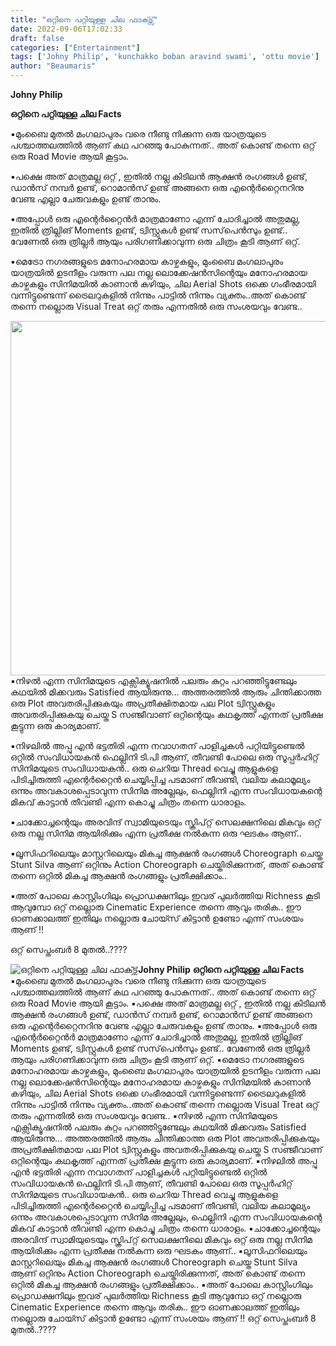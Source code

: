 ```yaml
---
title: "ഒറ്റിനെ പറ്റിയുള്ള ചില ഫാക്ട്സ്"
date: 2022-09-06T17:02:33
draft: false
categories: ["Entertainment"]
tags: ['Johny Philip', 'kunchakko boban aravind swami', 'ottu movie']
author: "Beaumaris"
---
```


<strong>Johny Philip </strong>

<strong>ഒറ്റിനെ പറ്റിയുള്ള ചില Facts </strong>

▪️മുംബൈ മുതൽ മംഗലാപുരം വരെ നീണ്ടു നിക്കുന്ന ഒരു യാത്രയുടെ പശ്ചാത്തലത്തിൽ ആണ് കഥ പറഞ്ഞു പോകുന്നത്.. അത് കൊണ്ട് തന്നെ ഒറ്റ് ഒരു Road Movie ആയി കൂട്ടാം.

▪️പക്ഷെ അത് മാത്രമല്ല ഒറ്റ് , ഇതിൽ നല്ല കിടിലൻ ആക്ഷൻ രംഗങ്ങൾ ഉണ്ട്, ഡാൻസ് നമ്പർ ഉണ്ട്, റൊമാൻസ് ഉണ്ട് അങ്ങനെ ഒരു എന്റെർറ്റൈനറിനു വേണ്ട എല്ലാ ചേരുവകളും ഉണ്ട് താനും.

▪️അപ്പോൾ ഒരു എന്റെർറ്റൈൻർ മാത്രമാണോ എന്ന് ചോദിച്ചാൽ അതുമല്ല, ഇതിൽ ത്രില്ലിങ് Moments ഉണ്ട്, ട്വിസ്റ്റുകൾ ഉണ്ട് സസ്‌പെൻസും ഉണ്ട്.. വേണേൽ ഒരു ത്രില്ലർ ആയും പരിഗണിക്കാവുന്ന ഒരു ചിത്രം കൂടി ആണ് ഒറ്റ്.

▪️മെട്രോ നഗരങ്ങളുടെ മനോഹരമായ കാഴ്ചകളും, മുംബൈ മംഗലാപുരം യാത്രയിൽ ഉടനീളം വരുന്ന പല നല്ല ലൊക്കേഷൻസിന്റെയും മനോഹരമായ കാഴ്ചകളും സിനിമയിൽ കാണാൻ കഴിയും, ചില Aerial Shots ഒക്കെ ഗംഭീരമായി വന്നിട്ടുണ്ടെന്ന് ട്രൈലറുകളിൽ നിന്നും പാട്ടിൽ നിന്നും വ്യക്തം..അത് കൊണ്ട് തന്നെ നല്ലൊരു Visual Treat ഒറ്റ് തരും എന്നതിൽ ഒരു സംശയവും വേണ്ട..

<img class="wp-image-349718 aligncenter" src="https://cdn.boolokam.com/articles/2022/09/Ottu.webp" alt="" width="955" height="567" />▪️നിഴൽ എന്ന സിനിമയുടെ എക്സിക്യൂഷനിൽ പലരും കുറ്റം പറഞ്ഞിട്ടുണ്ടേലും കഥയിൽ മിക്കവരും Satisfied ആയിരുന്നു... അത്തരത്തിൽ ആരും ചിന്തിക്കാത്ത ഒരു Plot അവതരിപ്പിക്കുകയും അപ്രതീക്ഷിതമായ പല Plot ട്വിസ്റ്റുകളും അവതരിപ്പിക്കുകയു ചെയ്ത S സഞ്ജീവാണ് ഒറ്റിന്റെയും കഥകൃത്ത് എന്നത് പ്രതീക്ഷ കൂട്ടുന്ന ഒരു കാര്യമാണ്.

▪️നിഴലിൽ അപ്പു എൻ ഭട്ടതിരി എന്ന നവാഗതന് പാളിച്ചകൾ പറ്റിയിട്ടുണ്ടെൽ ഒറ്റിൽ സംവിധായകൻ ഫെല്ലിനി ടി.പി ആണ്, തീവണ്ടി പോലെ ഒരു സൂപ്പർഹിറ്റ് സിനിമയുടെ സംവിധായകൻ.. ഒരു ചെറിയ Thread വെച്ചു ആളുകളെ പിടിച്ചിരുത്തി എന്റെർറ്റൈൻ ചെയ്യിപ്പിച്ച പടമാണ് തീവണ്ടി, വലിയ കലാമൂല്യം ഒന്നും അവകാശപ്പെടാവുന്ന സിനിമ അല്ലേലും, ഫെല്ലിനി എന്ന സംവിധായകന്റെ മികവ് കാട്ടാൻ തീവണ്ടി എന്ന കൊച്ചു ചിത്രം തന്നെ ധാരാളം.

▪️ചാക്കോച്ചന്റെയും അരവിന്ദ് സ്വാമിയുടെയും സ്ക്രിപ്റ്റ് സെലക്ഷനിലെ മികവും ഒറ്റ് ഒരു നല്ല സിനിമ ആയിരിക്കും എന്ന പ്രതീക്ഷ നൽകുന്ന ഒരു ഘടകം ആണ്..

▪️ലൂസിഫറിലെയും മാസ്റ്ററിലെയും മികച്ച ആക്ഷൻ രംഗങ്ങൾ Choreograph ചെയ്ത Stunt Silva ആണ് ഒറ്റിനും Action Choreograph ചെയ്തിരിക്കുന്നത്, അത് കൊണ്ട് തന്നെ ഒറ്റിൽ മികച്ച ആക്ഷൻ രംഗങ്ങളും പ്രതീക്ഷിക്കാം..

▪️അത് പോലെ കാസ്റ്റിംഗിലും പ്രൊഡക്ഷനിലും ഇവര് പുലർത്തിയ Richness കൂടി ആവുമ്പോ ഒറ്റ് നല്ലൊരു Cinematic Experience തന്നെ ആവും തരിക.. ഈ ഓണക്കാലത്ത് ഇതിലും നല്ലൊരു ചോയ്സ് കിട്ടാൻ ഉണ്ടോ എന്ന് സംശയം ആണ് ‼️

ഒറ്റ് സെപ്തംബർ 8 മുതൽ..????


![ഒറ്റിനെ പറ്റിയുള്ള ചില ഫാക്ട്സ്](https://cdn.boolokam.com/articles/2022/09/Ottu.webp)**Johny Philip** **ഒറ്റിനെ പറ്റിയുള്ള ചില Facts** ▪️മുംബൈ മുതൽ മംഗലാപുരം വരെ നീണ്ടു നിക്കുന്ന ഒരു യാത്രയുടെ പശ്ചാത്തലത്തിൽ ആണ് കഥ പറഞ്ഞു പോകുന്നത്.. അത് കൊണ്ട് തന്നെ ഒറ്റ് ഒരു Road Movie ആയി കൂട്ടാം. ▪️പക്ഷെ അത് മാത്രമല്ല ഒറ്റ് , ഇതിൽ നല്ല കിടിലൻ ആക്ഷൻ രംഗങ്ങൾ ഉണ്ട്, ഡാൻസ് നമ്പർ ഉണ്ട്, റൊമാൻസ് ഉണ്ട് അങ്ങനെ ഒരു എന്റെർറ്റൈനറിനു വേണ്ട എല്ലാ ചേരുവകളും ഉണ്ട് താനും. ▪️അപ്പോൾ ഒരു എന്റെർറ്റൈൻർ മാത്രമാണോ എന്ന് ചോദിച്ചാൽ അതുമല്ല, ഇതിൽ ത്രില്ലിങ് Moments ഉണ്ട്, ട്വിസ്റ്റുകൾ ഉണ്ട് സസ്‌പെൻസും ഉണ്ട്.. വേണേൽ ഒരു ത്രില്ലർ ആയും പരിഗണിക്കാവുന്ന ഒരു ചിത്രം കൂടി ആണ് ഒറ്റ്. ▪️മെട്രോ നഗരങ്ങളുടെ മനോഹരമായ കാഴ്ചകളും, മുംബൈ മംഗലാപുരം യാത്രയിൽ ഉടനീളം വരുന്ന പല നല്ല ലൊക്കേഷൻസിന്റെയും മനോഹരമായ കാഴ്ചകളും സിനിമയിൽ കാണാൻ കഴിയും, ചില Aerial Shots ഒക്കെ ഗംഭീരമായി വന്നിട്ടുണ്ടെന്ന് ട്രൈലറുകളിൽ നിന്നും പാട്ടിൽ നിന്നും വ്യക്തം..അത് കൊണ്ട് തന്നെ നല്ലൊരു Visual Treat ഒറ്റ് തരും എന്നതിൽ ഒരു സംശയവും വേണ്ട.. ▪️നിഴൽ എന്ന സിനിമയുടെ എക്സിക്യൂഷനിൽ പലരും കുറ്റം പറഞ്ഞിട്ടുണ്ടേലും കഥയിൽ മിക്കവരും Satisfied ആയിരുന്നു... അത്തരത്തിൽ ആരും ചിന്തിക്കാത്ത ഒരു Plot അവതരിപ്പിക്കുകയും അപ്രതീക്ഷിതമായ പല Plot ട്വിസ്റ്റുകളും അവതരിപ്പിക്കുകയു ചെയ്ത S സഞ്ജീവാണ് ഒറ്റിന്റെയും കഥകൃത്ത് എന്നത് പ്രതീക്ഷ കൂട്ടുന്ന ഒരു കാര്യമാണ്. ▪️നിഴലിൽ അപ്പു എൻ ഭട്ടതിരി എന്ന നവാഗതന് പാളിച്ചകൾ പറ്റിയിട്ടുണ്ടെൽ ഒറ്റിൽ സംവിധായകൻ ഫെല്ലിനി ടി.പി ആണ്, തീവണ്ടി പോലെ ഒരു സൂപ്പർഹിറ്റ് സിനിമയുടെ സംവിധായകൻ.. ഒരു ചെറിയ Thread വെച്ചു ആളുകളെ പിടിച്ചിരുത്തി എന്റെർറ്റൈൻ ചെയ്യിപ്പിച്ച പടമാണ് തീവണ്ടി, വലിയ കലാമൂല്യം ഒന്നും അവകാശപ്പെടാവുന്ന സിനിമ അല്ലേലും, ഫെല്ലിനി എന്ന സംവിധായകന്റെ മികവ് കാട്ടാൻ തീവണ്ടി എന്ന കൊച്ചു ചിത്രം തന്നെ ധാരാളം. ▪️ചാക്കോച്ചന്റെയും അരവിന്ദ് സ്വാമിയുടെയും സ്ക്രിപ്റ്റ് സെലക്ഷനിലെ മികവും ഒറ്റ് ഒരു നല്ല സിനിമ ആയിരിക്കും എന്ന പ്രതീക്ഷ നൽകുന്ന ഒരു ഘടകം ആണ്.. ▪️ലൂസിഫറിലെയും മാസ്റ്ററിലെയും മികച്ച ആക്ഷൻ രംഗങ്ങൾ Choreograph ചെയ്ത Stunt Silva ആണ് ഒറ്റിനും Action Choreograph ചെയ്തിരിക്കുന്നത്, അത് കൊണ്ട് തന്നെ ഒറ്റിൽ മികച്ച ആക്ഷൻ രംഗങ്ങളും പ്രതീക്ഷിക്കാം.. ▪️അത് പോലെ കാസ്റ്റിംഗിലും പ്രൊഡക്ഷനിലും ഇവര് പുലർത്തിയ Richness കൂടി ആവുമ്പോ ഒറ്റ് നല്ലൊരു Cinematic Experience തന്നെ ആവും തരിക.. ഈ ഓണക്കാലത്ത് ഇതിലും നല്ലൊരു ചോയ്സ് കിട്ടാൻ ഉണ്ടോ എന്ന് സംശയം ആണ് ‼️ ഒറ്റ് സെപ്തംബർ 8 മുതൽ..????
